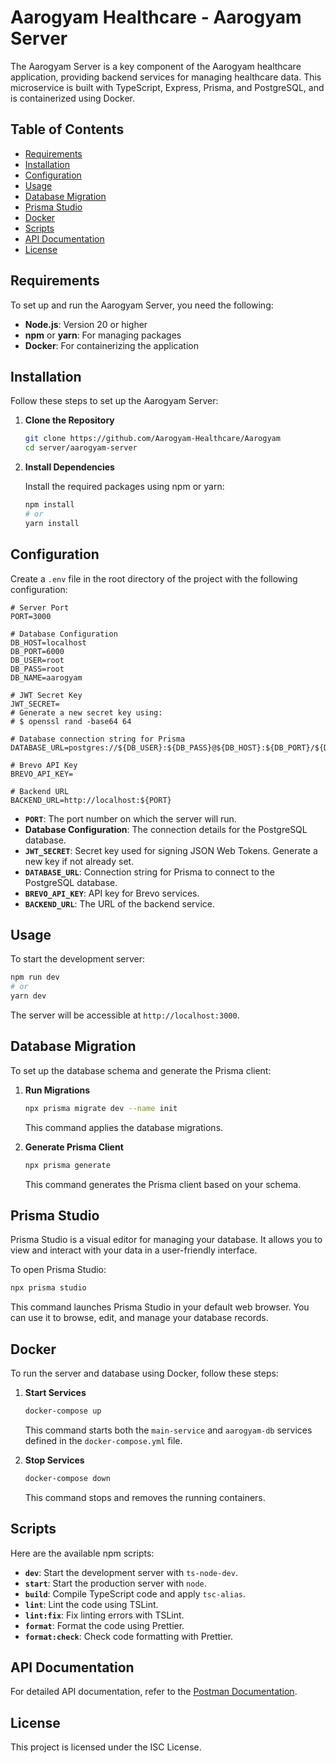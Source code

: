 # Aarogyam Healthcare - Aarogyam Server

The Aarogyam Server is a key component of the Aarogyam healthcare application, providing backend services for managing
healthcare data. This microservice is built with TypeScript, Express, Prisma, and PostgreSQL, and is containerized using
Docker.

## Table of Contents

- [Requirements](#requirements)
- [Installation](#installation)
- [Configuration](#configuration)
- [Usage](#usage)
- [Database Migration](#database-migration)
- [Prisma Studio](#prisma-studio)
- [Docker](#docker)
- [Scripts](#scripts)
- [API Documentation](#api-documentation)
- [License](#license)

## Requirements

To set up and run the Aarogyam Server, you need the following:

- **Node.js**: Version 20 or higher
- **npm** or **yarn**: For managing packages
- **Docker**: For containerizing the application

## Installation

Follow these steps to set up the Aarogyam Server:

1. **Clone the Repository**

   ```bash
   git clone https://github.com/Aarogyam-Healthcare/Aarogyam
   cd server/aarogyam-server
   ```

2. **Install Dependencies**

   Install the required packages using npm or yarn:

   ```bash
   npm install
   # or
   yarn install
   ```

## Configuration

Create a `.env` file in the root directory of the project with the following configuration:

```env
# Server Port
PORT=3000

# Database Configuration
DB_HOST=localhost
DB_PORT=6000
DB_USER=root
DB_PASS=root
DB_NAME=aarogyam

# JWT Secret Key
JWT_SECRET=
# Generate a new secret key using:
# $ openssl rand -base64 64

# Database connection string for Prisma
DATABASE_URL=postgres://${DB_USER}:${DB_PASS}@${DB_HOST}:${DB_PORT}/${DB_NAME}

# Brevo API Key
BREVO_API_KEY=

# Backend URL
BACKEND_URL=http://localhost:${PORT}
```

- **`PORT`**: The port number on which the server will run.
- **Database Configuration**: The connection details for the PostgreSQL database.
- **`JWT_SECRET`**: Secret key used for signing JSON Web Tokens. Generate a new key if not already set.
- **`DATABASE_URL`**: Connection string for Prisma to connect to the PostgreSQL database.
- **`BREVO_API_KEY`**: API key for Brevo services.
- **`BACKEND_URL`**: The URL of the backend service.

## Usage

To start the development server:

```bash
npm run dev
# or
yarn dev
```

The server will be accessible at `http://localhost:3000`.

## Database Migration

To set up the database schema and generate the Prisma client:

1. **Run Migrations**

   ```bash
   npx prisma migrate dev --name init
   ```

   This command applies the database migrations.

2. **Generate Prisma Client**

   ```bash
   npx prisma generate
   ```

   This command generates the Prisma client based on your schema.

## Prisma Studio

Prisma Studio is a visual editor for managing your database. It allows you to view and interact with your data in a
user-friendly interface.

To open Prisma Studio:

```bash
npx prisma studio
```

This command launches Prisma Studio in your default web browser. You can use it to browse, edit, and manage your
database records.

## Docker

To run the server and database using Docker, follow these steps:

1. **Start Services**

   ```bash
   docker-compose up
   ```

   This command starts both the `main-service` and `aarogyam-db` services defined in the `docker-compose.yml` file.

2. **Stop Services**

   ```bash
   docker-compose down
   ```

   This command stops and removes the running containers.

## Scripts

Here are the available npm scripts:

- **`dev`**: Start the development server with `ts-node-dev`.
- **`start`**: Start the production server with `node`.
- **`build`**: Compile TypeScript code and apply `tsc-alias`.
- **`lint`**: Lint the code using TSLint.
- **`lint:fix`**: Fix linting errors with TSLint.
- **`format`**: Format the code using Prettier.
- **`format:check`**: Check code formatting with Prettier.

## API Documentation

For detailed API documentation, refer to
the [Postman Documentation](https://documenter.getpostman.com/view/30513437/2sA3s7kpdM).

## License

This project is licensed under the ISC License.